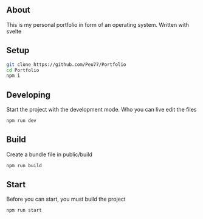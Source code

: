 ## About
This is my personal portfolio in form of an operating system. Written with svelte

## Setup

```bash
git clone https://github.com/Peu77/Portfolio
cd Portfolio
npm i
```

## Developing

Start the project with the development mode. Who you can live edit the files
```bash
npm run dev
```

## Build

Create a bundle file in public/build

```bash
npm run build
```

## Start
Before you can start, you must build the project
```bash
npm run start
```